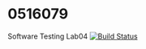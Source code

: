 # 0516079
Software Testing Lab04
[![Build Status](https://travis-ci.com/tl455047/0516079.svg?branch=master)](https://travis-ci.com/tl455047/0516079)
